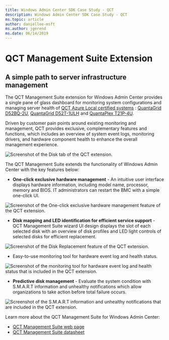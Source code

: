 ```yaml
---
title: Windows Admin Center SDK Case Study - QCT
description: Windows Admin Center SDK Case Study - QCT
ms.topic: article
author: daniellee-msft
ms.author: jgerend
ms.date: 06/14/2019
---
```

# QCT Management Suite Extension

## A simple path to server infrastructure management

The QCT Management Suite extension for Windows Admin Center provides a single pane of glass dashboard for monitoring system configurations and managing server health of [QCT Azure Local certified systems](https://go.qct.io/solutions/enterprise-private-cloud/qxstack-azure-stack-hci-solution/) : [QuantaGrid D52BQ-2U](https://www.qct.io/product/index/Server/rackmount-server/2U-Rackmount-Server/QuantaGrid-D52BQ-2U), [QuantaGrid D52T-1ULH](https://www.qct.io/product/index/Storage/Storage-Server/1U-Storage-Server/QuantaGrid-D52T-1ULH) and [QuantaPlex T21P-4U](https://www.qct.io/product/index/Storage/Storage-Server/4U-Storage-Server).

Driven by customer pain points around existing monitoring and management, QCT provides exclusive, complementary features and functions, which includes an overview of system event logs, monitoring drivers, and hardware component health to enhance the overall management experience.

![Screenshot of the Disk tab of the QCT extension.](../../media/extend-case-study-qct/D52T_DarkMode_Disk-Detail-General.PNG)

The QCT Management Suite extends the functionality of Windows Admin Center with the key features below:
- **One-click exclusive hardware management** - An intuitive user interface displays hardware information, including model name, processor, memory and BIOS. IT administrators can restart the BMC with a simple one-click UI.

![Screenshot of the One-click exclusive hardware management feature of the QCT extension.](../../media/extend-case-study-qct/D52T_Overview.PNG)

- **Disk mapping and LED identification for efficient service support** - QCT Management Suite wizard UI design displays the slot of each selected disk with an overview of disk profiles and LED light controls of selected disks for efficient replacement.

![Screenshot of the Disk Replacement feature of the QCT extension.](../../media/extend-case-study-qct/T21P_disk_mapping.png)

- Easy-to-use monitoring tool for hardware event log and health status.

![Screenshot of the monitoring tool for hardware event log and health status that is included in the QCT extension.](../../media/extend-case-study-qct/D52T_event_log.PNG)

- **Predictive disk management** - Evaluate the system condition with S.M.A.R.T information and unhealthy notifications which allow organizations to take action before total failure occurs.

![Screenshot of the S.M.A.R.T information and unhealthy notifications that are included in the QCT extension.](../../media/extend-case-study-qct/T21P_SMART.PNG)

Learn more about the QCT Management Suite for Windows Admin Center:
- [QCT Management Suite web page](https://go.qct.io/solutions/enterprise-private-cloud/qxstack-windows-server-cloud-ready-appliances/)
- [QCT Management Suite datasheet](https://go.qct.io/wp-content/uploads/2019/04/WAC-data-sheet_v04222019.pdf)
